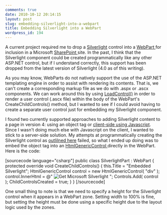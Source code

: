 ```yaml
---
comments: true
date: 2010-10-12 20:14:15
layout: post
slug: embedding-silverlight-into-a-webpart
title: Embedding Silverlight into a WebPart
wordpress_id: 194
---
```


A current project required me to drop a [Silverlight](http://www.silverlight.net/) control into a [WebPart ](http://msdn.microsoft.com/en-us/library/system.web.ui.webcontrols.webparts.webpart.aspx)for inclusion in a Microsoft [SharePoint ](http://sharepoint.microsoft.com/en-us/Pages/default.aspx)site. In the past, I think that the Silverlight component could be created programmatically like any other ASP.NET control, but if I understand correctly, this support has been dropped from the latest version of Silverlight (4.0 as of this writing). 

As you may know, WebParts do not natively support the use of the ASP.NET templating engine in order to assist with rendering its contents. That is, we can't create a corresponding markup file as we do with .aspx or .ascx components. We can work around this by using [LoadControl()](http://msdn.microsoft.com/en-us/library/system.web.ui.page.loadcontrol.aspx) in order to render a user control (.ascx file) within the body of the WebPart's CreateChildControls() method, but I wanted to see if I could avoid having to create a separate user control just for embedding my Silverlight component.

I found two currently supported approaches to adding Silverlight content to a page in version 4: using an object tag or [client-side using Javascript](http://msdn.microsoft.com/en-us/library/cc265155(VS.95).aspx). Since I wasn't doing much else with Javascript on the client, I wanted to stick to a server-side solution. My attempts at programmatically creating the Silverlight control as [outlilned here](http://blogs.msdn.com/b/andreww/archive/2009/03/12/silverlight-web-part-in-sharepoint.aspx) failed, so what I ended up doing was to embed the object tag into an [HtmlGenericControl ](http://msdn.microsoft.com/en-us/library/system.web.ui.htmlcontrols.htmlgenericcontrol.aspx)directly in the WebPart. Here is the code:

[sourcecode language="csharp"]
	public class SilverlightPart : WebPart
	{
		protected override void CreateChildControls() {
			this.Title = "Embedded Silverlight";
			HtmlGenericControl control = new HtmlGenericControl( "div" );
			control.InnerHtml = @"<object data='data:application/x-silverlight-2,' type='application/x-silverlight-2' width='100%' height='300px'>
				<param name='source' value='ClientBin/SilverlightWizard.xap'/>
				<param name='onError' value='onSilverlightError' />
				<param name='background' value='white' />
				<param name='minRuntimeVersion' value='4.0.50401.0' />
				<param name='autoUpgrade' value='true' />
				<a href='http://go.microsoft.com/fwlink/?LinkID=149156&v=4.0.50401.0' style='text-decoration:none'>
 					<img src='http://go.microsoft.com/fwlink/?LinkId=161376' alt='Get Microsoft Silverlight' style='border-style:none'/>
				</a>
			</object>";
			Controls.Add( control );
			ChildControlsCreated = true;
		}
	}
[/sourcecode]

One small thing to note is that we need to specify a height for the Silverlight control when it appears in a WebPart zone. Setting width to 100% is fine, but setting the height must be done using a specific height due to the layout logic used by the zones.

